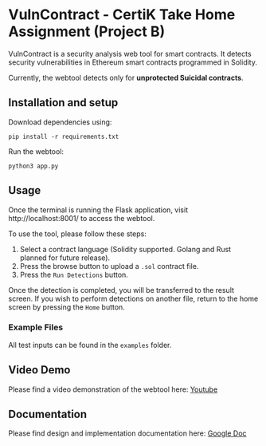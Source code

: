 # VulnContract - CertiK Take Home Assignment (Project B)

VulnContract is a security analysis web tool for smart contracts. It detects security vulnerabilities in Ethereum smart contracts programmed in Solidity. 

Currently, the webtool detects only for **unprotected Suicidal contracts**.

## Installation and setup
Download dependencies using:
```
pip install -r requirements.txt
```
Run the webtool:
```
python3 app.py
```

## Usage
Once the terminal is running the Flask application, visit http://localhost:8001/ to access the webtool. 

To use the tool, please follow these steps:
1. Select a contract language (Solidity supported. Golang and Rust planned for future release).
2. Press the browse button to upload a `.sol` contract file.
3. Press the `Run Detections` button.

Once the detection is completed, you will be transferred to the result screen. If you wish to perform detections on another file, return to the home screen by pressing the `Home` button.

### Example Files
All test inputs can be found in the `examples` folder.

## Video Demo
Please find a video demonstration of the webtool here: [Youtube](https://youtu.be/dPqfdtKCCeE)

## Documentation
Please find design and implementation documentation here: [Google Doc](https://docs.google.com/document/d/1ChN1sSe9viZSnBZN61JOiARuszOb4u3eG0Py4BbbHfA/edit?usp=sharing)
